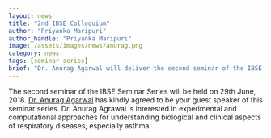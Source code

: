 ```yaml
---
layout: news
title: "2nd IBSE Colloquium"
author: "Priyanka Maripuri"
author_handle: "Priyanka Maripuri"
image: /assets/images/news/anurag.png
category: news
tags: [seminar series]
brief: "Dr. Anurag Agarwal will deliver the second seminar of the IBSE Seminar Series on 29-June-2018!"
---
```

The second seminar of the IBSE Seminar Series will be held on 29th June, 2018. [Dr. Anurag Agarwal](https://www.igib.res.in/?q=AnuragAgrawal)
has kindly agreed to be your guest speaker of this seminar series. Dr. Anurag Agrawal is interested in experimental and computational approaches for understanding biological and clinical aspects of respiratory diseases, especially asthma.
